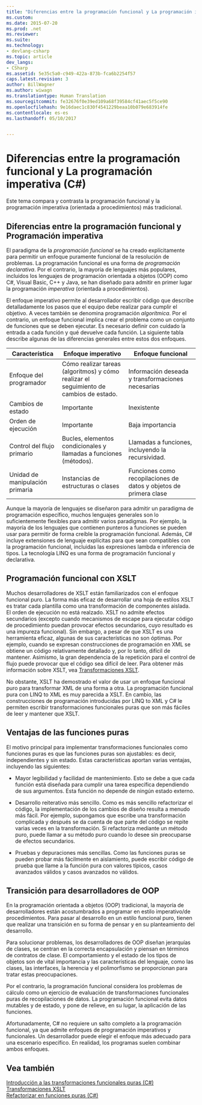 ```yaml
---
title: "Diferencias entre la programación funcional y La programación imperativa (C#) | Microsoft Docs"
ms.custom: 
ms.date: 2015-07-20
ms.prod: .net
ms.reviewer: 
ms.suite: 
ms.technology:
- devlang-csharp
ms.topic: article
dev_langs:
- CSharp
ms.assetid: 5e35c5a0-c949-422a-873b-fca6b2254f57
caps.latest.revision: 3
author: BillWagner
ms.author: wiwagn
ms.translationtype: Human Translation
ms.sourcegitcommit: fe32676f0e39ed109a68f39584cf41aec5f5ce90
ms.openlocfilehash: 9e16daec1c830f4541229beaa10b079e683914fe
ms.contentlocale: es-es
ms.lasthandoff: 05/10/2017


---
```

# <a name="functional-programming-vs-imperative-programming-c"></a>Diferencias entre la programación funcional y La programación imperativa (C#)
Este tema compara y contrasta la programación funcional y la programación imperativa (orientada a procedimientos) más tradicional.  
  
## <a name="functional-programming-vs-imperative-programming"></a>Diferencias entre la programación funcional y Programación imperativa  
 El paradigma de la *programación funcional* se ha creado explícitamente para permitir un enfoque puramente funcional de la resolución de problemas. La programación funcional es una forma de *programación declarativa*. Por el contrario, la mayoría de lenguajes más populares, incluidos los lenguajes de programación orientada a objetos (OOP) como C#, Visual Basic, C++ y Java, se han diseñado para admitir en primer lugar la programación *imperativa* (orientada a procedimientos).  
  
 El enfoque imperativo permite al desarrollador escribir código que describe detalladamente los pasos que el equipo debe realizar para cumplir el objetivo. A veces también se denomina programación *algorítmica*. Por el contrario, un enfoque funcional implica crear el problema como un conjunto de funciones que se deben ejecutar. Es necesario definir con cuidado la entrada a cada función y qué devuelve cada función. La siguiente tabla describe algunas de las diferencias generales entre estos dos enfoques.  
  
|Característica|Enfoque imperativo|Enfoque funcional|  
|--------------------|-------------------------|-------------------------|  
|Enfoque del programador|Cómo realizar tareas (algoritmos) y cómo realizar el seguimiento de cambios de estado.|Información deseada y transformaciones necesarias|  
|Cambios de estado|Importante|Inexistente|  
|Orden de ejecución|Importante|Baja importancia|  
|Control del flujo primario|Bucles, elementos condicionales y llamadas a funciones (métodos).|Llamadas a funciones, incluyendo la recursividad.|  
|Unidad de manipulación primaria|Instancias de estructuras o clases|Funciones como recopilaciones de datos y objetos de primera clase|  
  
 Aunque la mayoría de lenguajes se diseñaron para admitir un paradigma de programación específico, muchos lenguajes generales son lo suficientemente flexibles para admitir varios paradigmas. Por ejemplo, la mayoría de los lenguajes que contienen punteros a funciones se pueden usar para permitir de forma creíble la programación funcional. Además, C# incluye extensiones de lenguaje explícitas para que sean compatibles con la programación funcional, incluidas las expresiones lambda e inferencia de tipos. La tecnología LINQ es una forma de programación funcional y declarativa.  
  
## <a name="functional-programming-using-xslt"></a>Programación funcional con XSLT  
 Muchos desarrolladores de XSLT están familiarizados con el enfoque funcional puro. La forma más eficaz de desarrollar una hoja de estilos XSLT es tratar cada plantilla como una transformación de componentes aislada. El orden de ejecución no está realzado. XSLT no admite efectos secundarios (excepto cuando mecanismos de escape para ejecutar código de procedimiento puedan provocar efectos secundarios, cuyo resultado es una impureza funcional). Sin embargo, a pesar de que XSLT es una herramienta eficaz, algunas de sus características no son óptimas. Por ejemplo, cuando se expresan construcciones de programación en XML se obtiene un código relativamente detallado y, por lo tanto, difícil de mantener. Asimismo, la gran dependencia de la repetición para el control de flujo puede provocar que el código sea difícil de leer. Para obtener más información sobre XSLT, vea [Transformaciones XSLT](../../../../standard/data/xml/xslt-transformations.md).  
  
 No obstante, XSLT ha demostrado el valor de usar un enfoque funcional puro para transformar XML de una forma a otra. La programación funcional pura con LINQ to XML es muy parecida a XSLT. En cambio, las construcciones de programación introducidas por LINQ to XML y C# le permiten escribir transformaciones funcionales puras que son más fáciles de leer y mantener que XSLT.  
  
## <a name="advantages-of-pure-functions"></a>Ventajas de las funciones puras  
 El motivo principal para implementar transformaciones funcionales como funciones puras es que las funciones puras son ajustables: es decir, independientes y sin estado. Estas características aportan varias ventajas, incluyendo las siguientes:  
  
-   Mayor legibilidad y facilidad de mantenimiento. Esto se debe a que cada función está diseñada para cumplir una tarea específica dependiendo de sus argumentos. Esta función no depende de ningún estado externo.  
  
-   Desarrollo reiterativo más sencillo. Como es más sencillo refactorizar el código, la implementación de los cambios de diseño resulta a menudo más fácil. Por ejemplo, supongamos que escribe una transformación complicada y después se da cuenta de que parte del código se repite varias veces en la transformación. Si refactoriza mediante un método puro, puede llamar a su método puro cuando lo desee sin preocuparse de efectos secundarios.  
  
-   Pruebas y depuraciones más sencillas. Como las funciones puras se pueden probar más fácilmente en aislamiento, puede escribir código de prueba que llame a la función pura con valores típicos, casos avanzados válidos y casos avanzados no válidos.  
  
## <a name="transitioning-for-oop-developers"></a>Transición para desarrolladores de OOP  
 En la programación orientada a objetos (OOP) tradicional, la mayoría de desarrolladores están acostumbrados a programar en estilo imperativo/de procedimientos. Para pasar al desarrollo en un estilo funcional puro, tienen que realizar una transición en su forma de pensar y en su planteamiento del desarrollo.  
  
 Para solucionar problemas, los desarrolladores de OOP diseñan jerarquías de clases, se centran en la correcta encapsulación y piensan en términos de contratos de clase. El comportamiento y el estado de los tipos de objetos son de vital importancia y las características del lenguaje, como las clases, las interfaces, la herencia y el polimorfismo se proporcionan para tratar estas preocupaciones.  
  
 Por el contrario, la programación funcional considera los problemas de cálculo como un ejercicio de evaluación de transformaciones funcionales puras de recopilaciones de datos. La programación funcional evita datos mutables y de estado, y pone de relieve, en su lugar, la aplicación de las funciones.  
  
 Afortunadamente, C# no requiere un salto completo a la programación funcional, ya que admite enfoques de programación imperativos y funcionales. Un desarrollador puede elegir el enfoque más adecuado para una escenario específico. En realidad, los programas suelen combinar ambos enfoques.  
  
## <a name="see-also"></a>Vea también  
 [Introducción a las transformaciones funcionales puras (C#)](../../../../csharp/programming-guide/concepts/linq/introduction-to-pure-functional-transformations.md)   
 [Transformaciones XSLT](../../../../standard/data/xml/xslt-transformations.md)   
 [Refactorizar en funciones puras (C#)](../../../../csharp/programming-guide/concepts/linq/refactoring-into-pure-functions.md)
